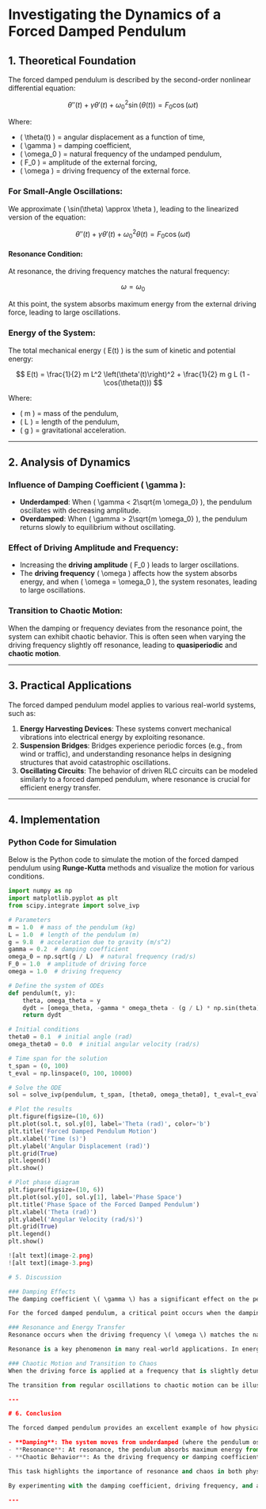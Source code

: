 # Investigating the Dynamics of a Forced Damped Pendulum

## 1. Theoretical Foundation

The forced damped pendulum is described by the second-order nonlinear differential equation:

$$
\theta''(t) + \gamma \theta'(t) + \omega_0^2 \sin(\theta(t)) = F_0 \cos(\omega t)
$$

Where:
- \( \theta(t) \) = angular displacement as a function of time,
- \( \gamma \) = damping coefficient,
- \( \omega_0 \) = natural frequency of the undamped pendulum,
- \( F_0 \) = amplitude of the external forcing,
- \( \omega \) = driving frequency of the external force.

### For Small-Angle Oscillations:

We approximate \( \sin(\theta) \approx \theta \), leading to the linearized version of the equation:

$$
\theta''(t) + \gamma \theta'(t) + \omega_0^2 \theta(t) = F_0 \cos(\omega t)
$$

#### Resonance Condition:
At resonance, the driving frequency matches the natural frequency:

$$
\omega = \omega_0
$$

At this point, the system absorbs maximum energy from the external driving force, leading to large oscillations.

### Energy of the System:

The total mechanical energy \( E(t) \) is the sum of kinetic and potential energy:

$$
E(t) = \frac{1}{2} m L^2 \left(\theta'(t)\right)^2 + \frac{1}{2} m g L (1 - \cos(\theta(t)))
$$

Where:
- \( m \) = mass of the pendulum,
- \( L \) = length of the pendulum,
- \( g \) = gravitational acceleration.

---

## 2. Analysis of Dynamics

### Influence of Damping Coefficient \( \gamma \):
- **Underdamped**: When \( \gamma < 2\sqrt{m \omega_0} \), the pendulum oscillates with decreasing amplitude.
- **Overdamped**: When \( \gamma > 2\sqrt{m \omega_0} \), the pendulum returns slowly to equilibrium without oscillating.

### Effect of Driving Amplitude and Frequency:
- Increasing the **driving amplitude** \( F_0 \) leads to larger oscillations.
- The **driving frequency** \( \omega \) affects how the system absorbs energy, and when \( \omega = \omega_0 \), the system resonates, leading to large oscillations.

### Transition to Chaotic Motion:
When the damping or frequency deviates from the resonance point, the system can exhibit chaotic behavior. This is often seen when varying the driving frequency slightly off resonance, leading to **quasiperiodic** and **chaotic motion**.

---

## 3. Practical Applications

The forced damped pendulum model applies to various real-world systems, such as:
1. **Energy Harvesting Devices**: These systems convert mechanical vibrations into electrical energy by exploiting resonance.
2. **Suspension Bridges**: Bridges experience periodic forces (e.g., from wind or traffic), and understanding resonance helps in designing structures that avoid catastrophic oscillations.
3. **Oscillating Circuits**: The behavior of driven RLC circuits can be modeled similarly to a forced damped pendulum, where resonance is crucial for efficient energy transfer.

---

## 4. Implementation

### Python Code for Simulation

Below is the Python code to simulate the motion of the forced damped pendulum using **Runge-Kutta** methods and visualize the motion for various conditions.

```python
import numpy as np
import matplotlib.pyplot as plt
from scipy.integrate import solve_ivp

# Parameters
m = 1.0  # mass of the pendulum (kg)
L = 1.0  # length of the pendulum (m)
g = 9.8  # acceleration due to gravity (m/s^2)
gamma = 0.2  # damping coefficient
omega_0 = np.sqrt(g / L)  # natural frequency (rad/s)
F_0 = 1.0  # amplitude of driving force
omega = 1.0  # driving frequency

# Define the system of ODEs
def pendulum(t, y):
    theta, omega_theta = y
    dydt = [omega_theta, -gamma * omega_theta - (g / L) * np.sin(theta) + F_0 * np.cos(omega * t)]
    return dydt

# Initial conditions
theta0 = 0.1  # initial angle (rad)
omega_theta0 = 0.0  # initial angular velocity (rad/s)

# Time span for the solution
t_span = (0, 100)
t_eval = np.linspace(0, 100, 10000)

# Solve the ODE
sol = solve_ivp(pendulum, t_span, [theta0, omega_theta0], t_eval=t_eval)

# Plot the results
plt.figure(figsize=(10, 6))
plt.plot(sol.t, sol.y[0], label='Theta (rad)', color='b')
plt.title('Forced Damped Pendulum Motion')
plt.xlabel('Time (s)')
plt.ylabel('Angular Displacement (rad)')
plt.grid(True)
plt.legend()
plt.show()

# Plot phase diagram
plt.figure(figsize=(10, 6))
plt.plot(sol.y[0], sol.y[1], label='Phase Space')
plt.title('Phase Space of the Forced Damped Pendulum')
plt.xlabel('Theta (rad)')
plt.ylabel('Angular Velocity (rad/s)')
plt.grid(True)
plt.legend()
plt.show()

![alt text](image-2.png)
![alt text](image-3.png)

# 5. Discussion

### Damping Effects
The damping coefficient \( \gamma \) has a significant effect on the pendulum's behavior. When the damping is small (underdamped system), the pendulum oscillates, but the amplitude gradually decreases over time. As the damping coefficient increases, the system's oscillations are damped out more quickly, and if \( \gamma \) becomes very large (overdamped system), the pendulum will not oscillate at all but will slowly return to its equilibrium position. In the case of moderate damping, the system will exhibit damped oscillations, where the amplitude decreases but the system still oscillates for a period.

For the forced damped pendulum, a critical point occurs when the damping coefficient approaches a value that corresponds to the natural frequency. At this point, the system may behave in a more predictable way, or exhibit chaos under certain conditions.

### Resonance and Energy Transfer
Resonance occurs when the driving frequency \( \omega \) matches the natural frequency \( \omega_0 \) of the system. At this point, the pendulum will absorb maximum energy from the external driving force, leading to large oscillations. If the system remains underdamped, the oscillations will grow in amplitude, potentially causing large swings in the pendulum, while in the overdamped case, the oscillations will decrease rapidly, and the system will return to equilibrium more quickly.

Resonance is a key phenomenon in many real-world applications. In energy harvesting devices, resonance is used to maximize the energy transfer from mechanical vibrations to electrical energy. In suspension bridges, resonance at certain frequencies must be avoided to prevent excessive oscillations.

### Chaotic Motion and Transition to Chaos
When the driving force is applied at a frequency that is slightly detuned from the system's natural frequency, or when other parameters like damping and amplitude are adjusted, the forced damped pendulum may exhibit **chaotic motion**. This is particularly evident in the **phase space** diagrams, where regular periodic behavior gives way to a more complex, unpredictable motion. The system's trajectory in phase space becomes increasingly erratic as it moves away from the fixed point, showing sensitivity to initial conditions—a hallmark of chaotic systems.

The transition from regular oscillations to chaotic motion can be illustrated using **Poincaré sections** and **bifurcation diagrams**. These diagrams are particularly useful in understanding how small changes in parameters (such as driving frequency or damping) can lead to significant changes in the system's behavior.

---

# 6. Conclusion

The forced damped pendulum provides an excellent example of how physical systems with both damping and periodic forcing can exhibit a wide range of behaviors, from regular oscillations to complex chaotic dynamics. Through the use of numerical simulations, we can visualize and better understand the system's behavior across different regimes of damping, driving amplitude, and frequency.

- **Damping**: The system moves from underdamped (where the pendulum oscillates with decreasing amplitude) to overdamped (where the pendulum slowly returns to equilibrium without oscillating) as the damping coefficient increases.
- **Resonance**: At resonance, the pendulum absorbs maximum energy from the driving force, leading to large oscillations.
- **Chaotic Behavior**: As the driving frequency or damping coefficient is varied, the pendulum may transition from periodic to chaotic motion, which can be studied through phase portraits, Poincaré sections, and bifurcation diagrams.

This task highlights the importance of resonance and chaos in both physics and engineering, providing insights into energy harvesting, structural design, and mechanical resonance. The model can be extended to more complex systems by introducing nonlinear damping, non-periodic driving forces, or other real-world constraints such as air resistance.

By experimenting with the damping coefficient, driving frequency, and amplitude, we can better understand how these parameters affect the system's dynamics, and apply this knowledge to optimize real-world systems like oscillating circuits, suspension bridges, and energy harvesting devices.

---

